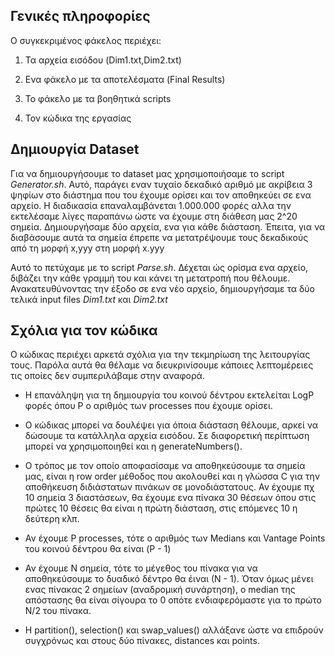 ## Γενικές πληροφορίες

Ο συγκεκριμένος φάκελος περιέχει:

1. Τα αρχεία εισόδου (Dim1.txt,Dim2.txt)

2. Ενα φάκελο με τα αποτελέσματα (Final Results)

3. Το φάκελο με τα βοηθητικά scripts

4. Τον κώδικα της εργασίας

## Δημιουργία Dataset

Για να δημιουργήσουμε το dataset μας χρησιμοποιήσαμε το script *Generator.sh*. Αυτό,
παράγει εναν τυχαίο δεκαδικό αριθμό με ακρίβεια 3 ψηφίων στο διάστημα που του έχουμε ορίσει και τον αποθηκεύει σε ενα αρχείο. Η διαδικασία επαναλαμβάνεται 1.000.000 φορές αλλα την εκτελέσαμε λίγες παραπάνω ώστε να έχουμε στη διάθεση μας 2^20 σημεία. Δημιουργήσαμε δύο αρχεία, ενα για κάθε διάσταση. Έπειτα, για να διαβάσουμε αυτά τα σημεία έπρεπε να μετατρέψουμε τους δεκαδικούς από τη μορφή x,yyy στη μορφή x.yyy

Αυτό το πετύχαμε με το script *Parse.sh*. Δέχεται ώς ορίσμα ενα αρχείο, διβάζει την κάθε γραμμή του και κάνει τη μετατροπή που θέλουμε. Ανακατευθύνοντας την έξοδο σε ενα νέο αρχείο, δημιουργήσαμε τα δύο τελικά input files *Dim1.txt* και *Dim2.txt*

## Σχόλια για τον κώδικα

Ο κώδικας περιέχει αρκετά σχόλια για την τεκμηρίωση της λειτουργίας τους. Παρόλα αυτά θα θέλαμε να διευκρινίσουμε κάποιες λεπτομέρειες τις οποίες δεν συμπεριλάβαμε στην αναφορά.

* Η επανάληψη για τη δημιουργία του κοινού δέντρου εκτελείται LogP φορές όπου P ο αριθμός των processes που έχουμε ορίσει.

* Ο κώδικας μπορεί να δουλέψει για όποια διάσταση θέλουμε, αρκεί να δώσουμε τα κατάλληλα αρχεία εισόδου. Σε διαφορετική περίπτωση μπορεί να χρησιμοποιηθεί και η generateNumbers().

* Ο τρόπος με τον οποίο αποφασίσαμε να αποθηκεύσουμε τα σημεία μας, είναι η row order μέθοδος που ακολουθεί και η γλώσσα C για την αποθήκευση διδιάστατων πινάκων σε μονοδιάστατους. Αν έχουμε πχ 10 σημεία 3 διαστάσεων, θα έχουμε ενα πίνακα 30 θέσεων όπου στις πρώτες 10 θέσεις θα είναι η πρώτη διάσταση, στις επόμενες 10 η δεύτερη κλπ.

* Αν έχουμε P processes, τότε ο αριθμός των Medians και Vantage Points του κοινού δέντρου θα είναι (P - 1)

* Αν έχουμε N σημεία, τότε το μέγεθος του πίνακα για να αποθηκεύσουμε το δυαδικό δέντρο θα έιναι (Ν - 1).  Όταν όμως μένει ενας πίνακας 2 σημείων (αναδρομική συνάρτηση), ο median της απόστασης θα είναι σίγουρα το 0 οπότε ενδιαφερόμαστε για το πρώτο N/2 του πίνακα.

* Η partition(), selection() και swap_values() αλλάξανε ώστε να επιδρούν συγχρόνως και στους δύο πίνακες, distances και points.